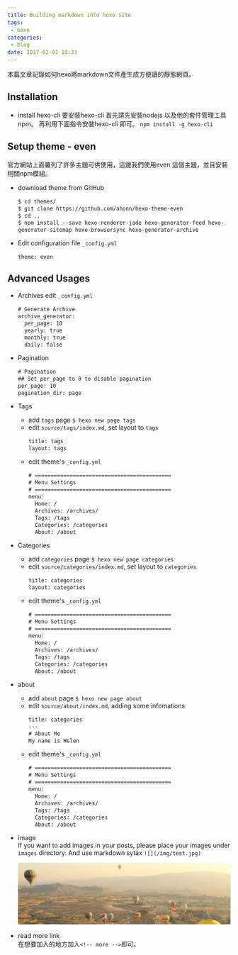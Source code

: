 ```yaml
---
title: Building markdown into hexo site
tags:
 - hexo
categories:
 - blog
date: 2017-02-01 18:33
---
```


本篇文章記錄如何hexo將markdown文件產生成方便讀的靜態網頁。

## Installation

- install hexo-cli
要安裝hexo-cli 首先請先安裝nodejs 以及他的套件管理工具 npm。
再利用下面指令安裝hexo-cli 即可。
`npm install -g hexo-cli`

## Setup theme - even
官方網站上面羅列了許多主題可供使用，這邊我們使用even 這個主題，並且安裝相關npm模組。
- download theme from GitHub

  ```
  $ cd themes/
  $ git clone https://github.com/ahonn/hexo-theme-even
  $ cd ..
  $ npm install --save hexo-renderer-jade hexo-generator-feed hexo-generator-sitemap hexo-browsersync hexo-generator-archive
  ```

- Edit configuration file `_config.yml`

  ```
  theme: even
  ```

## Advanced Usages
  - Archives
    edit `_config.yml`
    ```
    # Generate Archive
    archive_generator:
      per_page: 10
      yearly: true
      monthly: true
      daily: false
    ```
  - Pagination

    ```
    # Pagination
    ## Set per_page to 0 to disable pagination
    per_page: 10
    pagination_dir: page
    ```
  - Tags
    - add `tags` page
      `$ hexo new page tags`
    - edit `source/tags/index.md`, set layout to `tags`
      ```
      title: tags
      layout: tags
      ```
    - edit theme's `_config.yml`
      ```
      # ===========================================
      # Menu Settings
      # ===========================================
      menu:
        Home: /
        Archives: /archives/
        Tags: /tags
        Categories: /categories
        About: /about
      ```
  - Categories
    - add `categories` page
      `$ hexo new page categories`
    - edit `source/categories/index.md`, set layout to `categories`
      ```
      title: categories
      layout: categories
      ```
    - edit theme's `_config.yml`
      ```
      # ===========================================
      # Menu Settings
      # ===========================================
      menu:
        Home: /
        Archives: /archives/
        Tags: /tags
        Categories: /categories
        About: /about
      ```
  - about
    - add `about` page
      `$ hexo new page about`
    - edit `source/about/index.md`, adding some infomations
      ```
      title: categories
      ---
      # About Me
      My name is Helen
      ```
    - edit theme's `_config.yml`
      ```
      # ===========================================
      # Menu Settings
      # ===========================================
      menu:
        Home: /
        Archives: /archives/
        Tags: /tags
        Categories: /categories
        About: /about
      ```
  - image  
    If you want to add images in your posts, please place your images under `images` directory. And use markdown sytax `![](/img/test.jpg)`

    ![](/img/test.jpg)
  - read more link  
    在想要加入的地方加入`<!-- more -->`即可。
